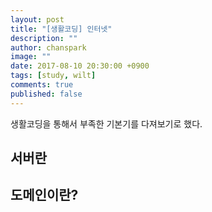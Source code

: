 ```yaml
---
layout: post
title: "[생활코딩] 인터넷"
description: ""
author: chanspark
image: ""
date: 2017-08-10 20:30:00 +0900
tags: [study, wilt]
comments: true
published: false
---
```


생활코딩을 통해서 부족한 기본기를 다져보기로 했다. 

## 서버란


## 도메인이란?






